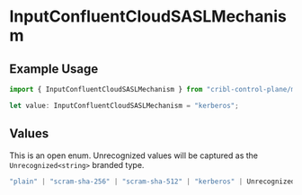 # InputConfluentCloudSASLMechanism

## Example Usage

```typescript
import { InputConfluentCloudSASLMechanism } from "cribl-control-plane/models/operations";

let value: InputConfluentCloudSASLMechanism = "kerberos";
```

## Values

This is an open enum. Unrecognized values will be captured as the `Unrecognized<string>` branded type.

```typescript
"plain" | "scram-sha-256" | "scram-sha-512" | "kerberos" | Unrecognized<string>
```